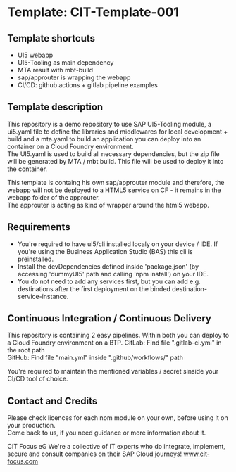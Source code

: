 # Template: CIT-Template-001
## Template shortcuts
* UI5 webapp
* UI5-Tooling as main dependency
* MTA result with mbt-build
* sap/approuter is wrapping the webapp
* CI/CD: github actions + gitlab pipeline examples

## Template description
This repository is a demo repository to use SAP UI5-Tooling module, a ui5.yaml file to define the libraries and middlewares for local development + build and a mta.yaml to build an application you can deploy into an container on a Cloud Foundry environment.  
The UI5.yaml is used to build all necessary dependencies, but the zip file will be generated by MTA / mbt build. This file will be used to deploy it into the container.  

This template is containg his own sap/approuter module and therefore, the webapp will not be deployed to a HTML5 service on CF - it remains in the webapp folder of the approuter.  
The approuter is acting as kind of wrapper around the html5 webapp.  

## Requirements
* You're required to have ui5/cli installed localy on your device / IDE. If you're using the Business Application Studio (BAS) this cli is preinstalled.
* Install the devDependencies defined inside 'package.json' (by accessing 'dummyUI5' path and calling 'npm install') on your IDE.
* You do not need to add any services first, but you can add e.g. destinations after the first deployment on the binded destination-service-instance.

## Continuous Integration / Continuous Delivery
This repository is containing 2 easy pipelines. Within both you can deploy to a Cloud Foundry environment on a BTP. 
GitLab: Find file ".gitlab-ci.yml" in the root path  
GitHub: Find file "main.yml" inside ".github/workflows/" path  

You're required to maintain the mentioned variables / secret sinside your CI/CD tool of choice.  

## Contact and Credits
Please check licences for each npm module on your own, before using it on your production.  
Come back to us, if you need guidance or more information about it.  

CIT Focus eG
We're a collective of IT experts who do integrate, implement, secure and consult companies on their SAP Cloud journeys!
www.cit-focus.com  